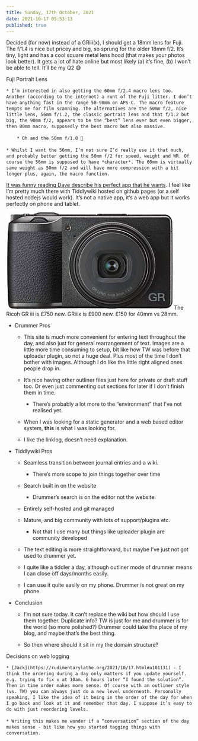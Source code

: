 ```yaml
---
title: Sunday, 17th October, 2021
date: 2021-10-17 05:53:13
published: true
---
```


Decided (for now) instead of a GRiii(x), I should get a 18mm lens for Fuji. The f/1.4 is nice but pricey and big, so sprung for the older 18mm f/2. It’s tiny, light and has a cool square metal lens hood (that makes your photos look better). It gets a lot of hate online but most likely (a) it’s fine, (b) I won’t be able to tell. It’ll be my Q2 😅

Fuji Portrait Lens

    * I’m interested in also getting the 60mm f/2.4 macro lens too. Another (according to the internet) a runt of the Fuji litter. I don’t have anything fast in the range 50-90mm on APS-C. The macro feature tempts me for film scanning. The alternatives are the 50mm f/2, nice little lens, 56mm f/1.2, the classic portrait lens and that f/1.2 but big, the 90mm f/2, appears to be the “best” lens ever but even bigger, then 80mm macro, supposedly the best macro but also massive.

        * Oh and the 50mm f/1.0 🤑

    * Whilst I want the 56mm, I’m not sure I’d really use it that much, and probably better getting the 50mm f/2 for speed, weight and WR. Of course the 56mm is supposed to have *character*. The 60mm is virtually same weight as 50mm f/2 and will have more compression with a bit longer plus, again, the macro function.

[It was funny reading Dave describe his perfect app that he wants](http://scripting.com/2021/10/15/154202.html?title=theMobileAppIWant). I feel like I’m pretty much there with Tiddlywiki hosted on github pages (or a self hosted nodejs would work). It’s not a native app, it’s a web app but it works perfectly on phone and tablet.

![](/assets/img/ricohgr3.jpg)
The Ricoh GR iii is £750 new. GRiiix is £900 new. £150 for 40mm vs 28mm.

* Drummer Pros

    * This site is much more convenient for entering text throughout the day, and also just for general rearrangement of text. Images are a little more time consuming to setup, bit like how TW was before that uploader plugin, so not a huge deal. Plus most of the time I don’t bother with images. Although I do like the little right aligned ones people drop in.

    * It’s nice having other outliner files just here for private or draft stuff too. Or even just commenting out sections for later if I don’t finish them in time.

        * There’s probably a lot more to the “environment” that I’ve not realised yet.

    * When I was looking for a static generator and a web based editor system, **this** is what I was looking for.

    * I like the linklog, doesn’t need explanation.

* Tiddlywiki Pros

    * Seamless transition between journal entries and a wiki.

        * There’s more scope to join things together over time

    * Search built in on the website

        * Drummer’s search is on the editor not the website.

    * Entirely self-hosted and git managed

    * Mature, and big community with lots of support/plugins etc.

        * Not that I use many but things like uploader plugin are community developed

    * The text editing is more straightforward, but maybe I’ve just not got used to drummer yet.

    * I quite like a tiddler a day, although outliner mode of drummer means I can close off days/months easily.

    * I can use it quite easily on my phone. Drummer is not great on my phone.

* Conclusion

    * I’m not sure today. It can’t replace the wiki but how should I use them together. Duplicate info? TW is just for me and drummer is for the world (so more polished?) Drummer could take the place of my blog, and maybe that’s the best thing.

    * So then where should it sit in my the domain structure?

Decisions on web logging

    * [Jack](https://rudimentarylathe.org/2021/10/17.html#a101131) - I think the ordering during a day only matters if you update yourself. e.g. trying to fix x at 10am. 6 hours later “I found the solution”. Then in time order makes more sense. Of course with an outliner style (vs. TW) you can always just do a new level underneath. Personally speaking, I like the idea of it being in the order of the day for when I go back and look at it and remember that day. I suppose it’s easy to do with just reordering levels.

    * Writing this makes me wonder if a “conversation” section of the day makes sense - bit like how you started tagging things with conversation.
